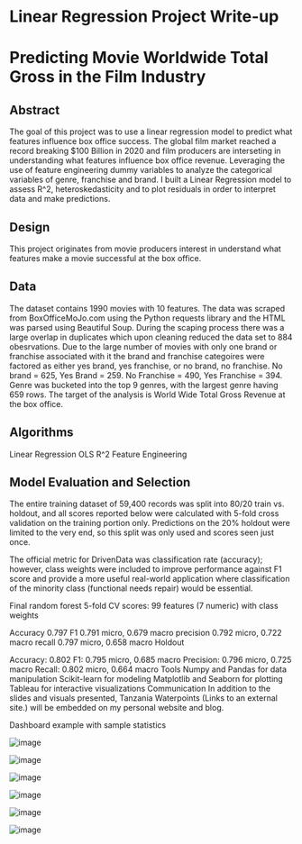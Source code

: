 
# Linear Regression Project Write-up
# Predicting Movie Worldwide Total Gross in the Film Industry

## Abstract
The goal of this project was to use a linear regression model to predict what features influence box office success.  The global film market reached a record breaking $100 Billion in 2020 and film producers are interseting in understanding what features influence box office revenue.  Leveraging the use of feature engineering dummy variables to analyze the categorical variables of genre, franchise and brand.  I built a Linear Regression model to assess R^2, heteroskedasticity and to plot residuals in order to interpret data and make predictions.  

## Design
This project originates from movie producers interest in understand what features make a movie successful at the box office.  

## Data
The dataset contains 1990 movies with 10 features. The data was scraped from BoxOfficeMoJo.com using the Python requests library and the HTML was parsed using Beautiful Soup.  During the scaping process there was a large overlap in duplicates which upon cleaning reduced the data set to 884 obesrvations. Due to the large number of movies with only one brand or franchise associated with it the brand and franchise categoires were factored as either yes brand, yes franchise, or no brand, no franchise.  No brand = 625, Yes Brand = 259.  No Franchise = 490, Yes Franchise = 394.  Genre was bucketed into the top 9 genres, with the largest genre having 659 rows.  The target of the analysis is World Wide Total Gross Revenue at the box office. 

## Algorithms
Linear Regression
OLS
R^2
Feature Engineering

## Model Evaluation and Selection

The entire training dataset of 59,400 records was split into 80/20 train vs. holdout, and all scores reported below were calculated with 5-fold cross validation on the training portion only. Predictions on the 20% holdout were limited to the very end, so this split was only used and scores seen just once.

The official metric for DrivenData was classification rate (accuracy); however, class weights were included to improve performance against F1 score and provide a more useful real-world application where classification of the minority class (functional needs repair) would be essential.

Final random forest 5-fold CV scores: 99 features (7 numeric) with class weights

Accuracy 0.797
F1 0.791 micro, 0.679 macro
precision 0.792 micro, 0.722 macro
recall 0.797 micro, 0.658 macro
Holdout

Accuracy: 0.802
F1: 0.795 micro, 0.685 macro
Precision: 0.796 micro, 0.725 macro
Recall: 0.802 micro, 0.664 macro
Tools
Numpy and Pandas for data manipulation
Scikit-learn for modeling
Matplotlib and Seaborn for plotting
Tableau for interactive visualizations
Communication
In addition to the slides and visuals presented, Tanzania Waterpoints (Links to an external site.) will be embedded on my personal website and blog.

Dashboard example with sample statistics

![image](https://user-images.githubusercontent.com/18155025/141036110-9e5915c8-f74a-4363-888b-0c1d8b252cc8.png)

![image](https://user-images.githubusercontent.com/18155025/141036156-cf2a5187-8255-4d03-acd4-638ecf19e440.png)

![image](https://user-images.githubusercontent.com/18155025/141035874-573d4259-d8e2-4517-af0d-4840444b27a4.png)

![image](https://user-images.githubusercontent.com/18155025/141036054-306601b1-bd94-4f8d-90bf-c873c0868319.png)

![image](https://user-images.githubusercontent.com/18155025/141036082-d883992a-2404-46f4-96ac-93480e7c0cac.png)

![image](https://user-images.githubusercontent.com/18155025/141036132-da122a0f-bd49-4be8-9214-ecbd68d4892e.png)




